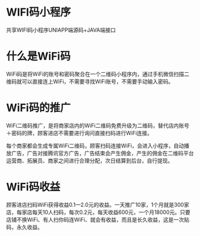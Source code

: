 # WIFI码小程序
共享WIFI码小程序UNIAPP端源码+JAVA端接口

# 什么是WiFi码

WiFi码是将WiFi的账号和密码聚合在一个二维码小程序内，通过手机微信扫描二维码就可以直接连上WiFi，不需要寻找WiFi账号，不需要手动输入密码。

# WiFi码的推广

WiFi二维码推广，是将商家店内的WiFi二维码免费升级为二维码，替代店内账号＋密码的牌，顾客进店不需要进行询问直接扫码进行WiFi连接。

每个商家都会生成专属WiFi二维码，顾客扫码连接WiFi，会进入小程序，自动播放广告，广告对接腾讯官方广告，广告结束会产生佣金，产生的佣金在二维码平台运营商、拓展员、商家之间进行合理分配，次日结算到后台，自行提现。

# WiFi码收益

顾客进店扫码WiFi获得收益0.1—2.0元的收益。一天推广10家，1个月就是300家店，每家店每天10人扫码，每次0.2元，每天收益600元，一个月18000元。只要店铺不换WiFi、有人扫你码连WiFi、就会有收益，而且是长久收益，这是一次贴码，永久收益。

